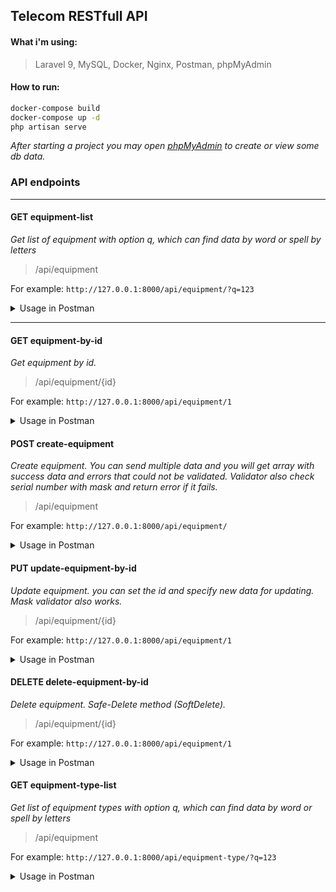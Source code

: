 ## Telecom RESTfull API

#### What i'm using: 
> Laravel 9, MySQL, Docker, Nginx, Postman, phpMyAdmin

#### How to run: 
```bash
docker-compose build
docker-compose up -d
php artisan serve
```
_After starting a project you may open [phpMyAdmin](http://127.0.0.1:8080) to create or view some db data._

### API endpoints

<hr>

#### GET equipment-list
_Get list of equipment with option q, which can find data by word or spell by letters_
>/api/equipment

For example: `http://127.0.0.1:8000/api/equipment/?q=123`
<details><summary>Usage in Postman</summary><img src="https://i.ibb.co/F0HfvSn/image.png"></details>

<hr>

#### GET equipment-by-id
_Get equipment by id._
>/api/equipment/{id}

For example: `http://127.0.0.1:8000/api/equipment/1`
<details><summary>Usage in Postman</summary><img src="https://i.ibb.co/GpDzjF6/image.png"></details>

#### POST create-equipment
_Create equipment. You can send multiple data and you will get array with success data and errors that could not be validated. Validator also check serial number with mask and return error if it fails._
>/api/equipment

For example: `http://127.0.0.1:8000/api/equipment/`
<details><summary>Usage in Postman</summary><img src="https://i.ibb.co/4Kr6y2b/image.png"></details>

#### PUT update-equipment-by-id
_Update equipment. you can set the id and specify new data for updating. Mask validator also works._
>/api/equipment/{id}

For example: `http://127.0.0.1:8000/api/equipment/1`
<details><summary>Usage in Postman</summary><img src="https://i.ibb.co/Wcr98hv/image.png"></details>

#### DELETE delete-equipment-by-id
_Delete equipment. Safe-Delete method (SoftDelete)._
>/api/equipment/{id}

For example: `http://127.0.0.1:8000/api/equipment/1`
<details><summary>Usage in Postman</summary><img src="https://i.ibb.co/sbPh3tS/image.png"></details>

#### GET equipment-type-list
_Get list of equipment types with option q, which can find data by word or spell by letters_
>/api/equipment

For example: `http://127.0.0.1:8000/api/equipment-type/?q=123`
<details><summary>Usage in Postman</summary><img src="https://i.ibb.co/JtLS2Dg/image.png"></details>
